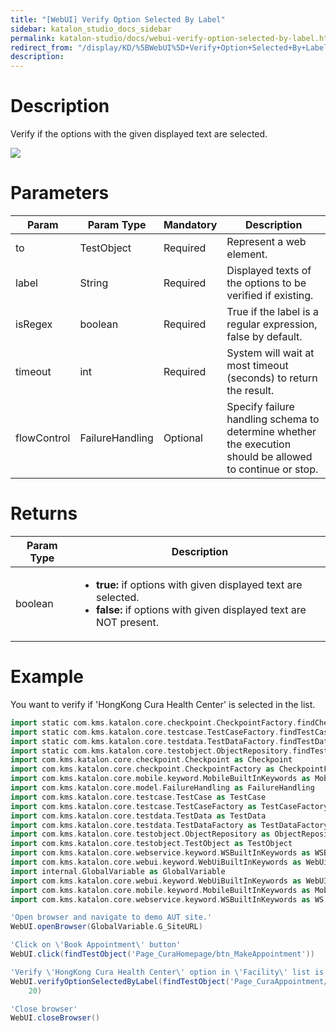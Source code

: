 ```yaml
---
title: "[WebUI] Verify Option Selected By Label" 
sidebar: katalon_studio_docs_sidebar
permalink: katalon-studio/docs/webui-verify-option-selected-by-label.html 
redirect_from: "/display/KD/%5BWebUI%5D+Verify+Option+Selected+By+Label" 
description: 
---
```

Description
===========

Verify if the options with the given displayed text are selected.

![](../../images/katalon-studio/docs/webui-verify-option-selected-by-label/label.jpg)

Parameters
==========

<table><thead><tr><th>Param</th><th>Param Type</th><th>Mandatory</th><th>Description</th></tr></thead><tbody><tr><td>to</td><td>TestObject</td><td>Required</td><td>Represent a web element.</td></tr><tr><td>label</td><td>String</td><td>Required</td><td>Displayed texts of the options to be verified if existing.</td></tr><tr><td>isRegex</td><td>boolean</td><td>Required</td><td>True if the label is a regular expression, false by default.</td></tr><tr><td>timeout</td><td>int</td><td>Required</td><td>System will wait at most timeout (seconds) to return the result.</td></tr><tr><td><span>flowControl</span></td><td><span>FailureHandling</span></td><td>Optional</td><td><span>Spec</span>ify <a>failure handling</a> schema to determine whether the execution should be allowed to continue or stop.</td></tr></tbody></table>

Returns
=======

<table><thead><tr><th>Param Type</th><th>Description</th></tr></thead><tbody><tr><td>boolean</td><td><ul><li><strong>true:</strong>&nbsp;if options with given displayed text are selected.</li><li><strong>false:</strong>&nbsp;if options with given displayed text are NOT present.</li></ul></td></tr></tbody></table>

Example
=======

You want to verify if 'HongKong Cura Health Center' is selected in the list.

```groovy
import static com.kms.katalon.core.checkpoint.CheckpointFactory.findCheckpoint
import static com.kms.katalon.core.testcase.TestCaseFactory.findTestCase
import static com.kms.katalon.core.testdata.TestDataFactory.findTestData
import static com.kms.katalon.core.testobject.ObjectRepository.findTestObject
import com.kms.katalon.core.checkpoint.Checkpoint as Checkpoint
import com.kms.katalon.core.checkpoint.CheckpointFactory as CheckpointFactory
import com.kms.katalon.core.mobile.keyword.MobileBuiltInKeywords as MobileBuiltInKeywords
import com.kms.katalon.core.model.FailureHandling as FailureHandling
import com.kms.katalon.core.testcase.TestCase as TestCase
import com.kms.katalon.core.testcase.TestCaseFactory as TestCaseFactory
import com.kms.katalon.core.testdata.TestData as TestData
import com.kms.katalon.core.testdata.TestDataFactory as TestDataFactory
import com.kms.katalon.core.testobject.ObjectRepository as ObjectRepository
import com.kms.katalon.core.testobject.TestObject as TestObject
import com.kms.katalon.core.webservice.keyword.WSBuiltInKeywords as WSBuiltInKeywords
import com.kms.katalon.core.webui.keyword.WebUiBuiltInKeywords as WebUiBuiltInKeywords
import internal.GlobalVariable as GlobalVariable
import com.kms.katalon.core.webui.keyword.WebUiBuiltInKeywords as WebUI
import com.kms.katalon.core.mobile.keyword.MobileBuiltInKeywords as Mobile
import com.kms.katalon.core.webservice.keyword.WSBuiltInKeywords as WS

'Open browser and navigate to demo AUT site.'
WebUI.openBrowser(GlobalVariable.G_SiteURL)

'Click on \'Book Appointment\' button'
WebUI.click(findTestObject('Page_CuraHomepage/btn_MakeAppointment'))

'Verify \'HongKong Cura Health Center\' option in \'Facility\' list is selected'
WebUI.verifyOptionSelectedByLabel(findTestObject('Page_CuraAppointment/lst_Facility'), 'HongKong Cura Health Center', false, 
    20)

'Close browser'
WebUI.closeBrowser()
```